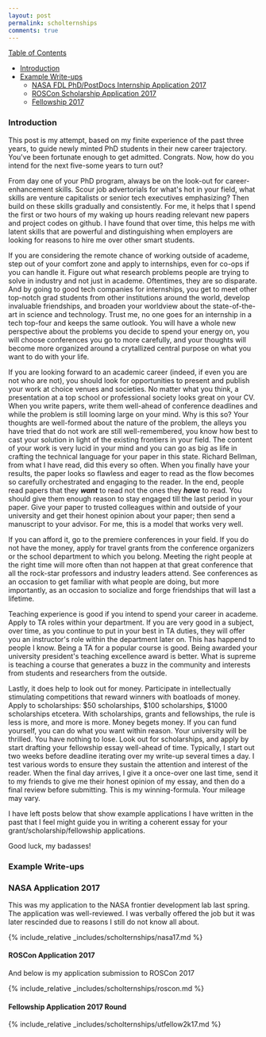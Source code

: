 ```yaml
---
layout: post
permalink: scholternships
comments: true
---
```


[Table of Contents](#tableau)
- [Introduction](#intro)
- [Example Write-ups](#example)
  - [NASA FDL PhD/PostDocs Internship Application 2017](#nasa17)
  - [ROSCon Scholarship Application 2017](#roscon)
  - [Fellowship 2017](#utfellowship)

<!-- http://forum.thegradcafe.com/topic/32920-advice-for-a-first-year-phd-student/ -->

<a name="intro"></a>
### Introduction

This post is my attempt, based on my finite experience of the past three years, to guide newly minted PhD students in their new career trajectory. You've been fortunate enough to get admitted. Congrats. Now, how do you intend for the next five-some years to turn out? 

From day one of your PhD program, always be on the look-out for career-enhancement skills. Scour job advertorials for what's hot in your field, what skills are venture capitalists or senior tech executives emphasizing? Then build on these skills gradually and consistently. For me, it helps that I spend the first or two hours of my waking up hours reading relevant new papers and project codes on github. I have found that over time, this helps me with latent skills that are powerful and distinguishing when employers are looking for reasons to hire me over other smart students.

If you are considering the remote chance of working outside of academe, step out of your comfort zone and apply to internships, even for co-ops if you can handle it. Figure out what research problems people are trying to solve in industry and not just in academe. Oftentimes, they are so disparate. And by going to good tech companies for internships, you get to meet other top-notch grad students from other institutions around the world, develop invaluable friendships, and broaden your worldview about the state-of-the-art in science and technology. Trust me, no one goes for an internship in a tech top-four and keeps the same outlook. You will have a whole new perspective about the problems you decide to spend your energy on, you will choose conferences you go to more carefully, and your thoughts will become more organized around a crytallized central purpose on what you want to do with your life.

If you are looking forward to an academic career (indeed, if even you are not who are not), you should look for opportunities to present and publish your work at choice venues and societies. No matter what you think, a presentation at a top school or professional society looks great on your CV. When you write papers, write them well-ahead of conference deadlines and while the problem is still looming large on your mind. Why is this so? Your thoughts are well-formed about the nature of the problem, the alleys you have tried that do not work are still well-remembered, you know how best to cast your solution in light of the existing frontiers in your field. The content of your work is very lucid in your mind and you can go as big as life in crafting the technical language for your paper in this state. Richard Bellman, from what I have read, did this every so often. When you finally have your results, the paper looks so flawless and eager to read as the flow becomes so carefully orchestrated and engaging to the reader. In the end, people read papers that they _**want**_ to read not the ones they _**have**_ to read. You should give them enough reason to stay engaged till the last period in your paper. Give your paper to trusted colleagues within and outside of your university and get their honest opinion about your paper; then send a manuscript to your advisor. For me, this is a model that works very well. 

If you can afford it, go to the premiere conferences in your field. If you do not have the money, apply for travel grants from the conference organizers or the school department to which you belong. Meeting the right people at the right time will more often than not happen at that great conference that all the rock-star professors and industry leaders attend. See conferences as an occasion to get familiar with what people are doing, but more importantly, as an occasion to socialize and forge friendships that will last a lifetime.

Teaching experience is good if you intend to spend your career in academe. Apply to TA roles within your department. If you are very good in a subject, over time, as you continue to put in your best in TA duties, they will offer you an instructor's role within the department later on. This has happend to people I know. Being a TA for a popular course is good. Being awarded your university president's teaching excellence award is better. What is supreme is teaching a course that generates a buzz in the community and interests from students and researchers from the outside.

Lastly, it does help to look out for money. Participate in intellectually stimulating competitions that reward winners with boatloads of money. Apply to scholarships: $50 scholarships, $100 scholarships, $1000 scholarships etcetera. With scholarships, grants and fellowships, the rule is less is more, and more is more. Money begets money. If you can fund yourself, you can do what you want within reason. Your university will be thrilled. You have nothing to lose. Look out for scholarships, and apply by start drafting your fellowship essay well-ahead of time. Typically, I start out two weeks before deadline iterating over my write-up several times a day. I test various words to ensure they sustain the attention and interest of the reader. When the final day arrives, I give it a once-over one last time, send it to my friends to give me their honest opinion of my essay, and then do a final review before submitting. This is my winning-formula. Your mileage may vary.


I have left posts below that show example applications I have written in the past that I feel might guide you in writing a coherent essay for your grant/scholarship/fellowship applications. 

Good luck, my badasses!

<a name="example"></a>
### Example Write-ups

<a name="nasa17"></a>
### NASA Application 2017

This was my application to the NASA frontier development lab last spring. The
application was well-reviewed. I was verbally offered the job but it was later
rescinded due to reasons I still do not know all about.

{% include_relative _includes/scholternships/nasa17.md %}

<a name="roscon"></a>
#### ROSCon Application 2017

And below is my application submission to ROSCon 2017

{% include_relative _includes/scholternships/roscon.md %}

<a name="utfellowship"></a>
#### Fellowship Application 2017 Round

{% include_relative _includes/scholternships/utfellow2k17.md %}
